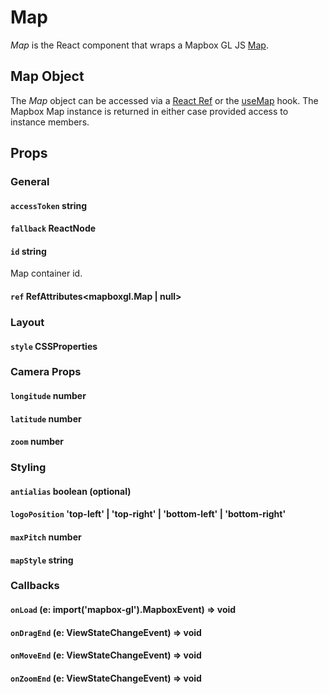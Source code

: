 Map
===

*Map* is the React component that wraps a Mapbox GL JS [Map](https://docs.mapbox.com/mapbox-gl-js/api/map/).

Map Object
----------

The *Map* object can be accessed via a [React Ref](https://reactjs.org/docs/refs-and-the-dom.html) or the [useMap](api/usemap) hook. The Mapbox Map instance is returned in either case provided access to instance members.

Props
-----

### General

#### `accessToken` string

#### `fallback` ReactNode

#### `id` string

Map container id.

#### `ref` RefAttributes<mapboxgl.Map | null>

### Layout

#### `style` CSSProperties

### Camera Props

#### `longitude` number

#### `latitude` number

#### `zoom` number

### Styling

#### `antialias` boolean (optional)

#### `logoPosition` 'top-left' | 'top-right' | 'bottom-left' | 'bottom-right'

#### `maxPitch` number

#### `mapStyle` string

### Callbacks

#### `onLoad` (e: import('mapbox-gl').MapboxEvent) => void

#### `onDragEnd` (e: ViewStateChangeEvent) => void

#### `onMoveEnd` (e: ViewStateChangeEvent) => void

#### `onZoomEnd` (e: ViewStateChangeEvent) => void

